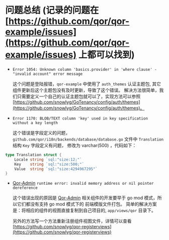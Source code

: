 # 问题总结 (记录的问题在 [https://github.com/qor/qor-example/issues](https://github.com/qor/qor-example/issues) 上都可以找到)

- `Error 1054: Unknown column 'basics.provider' in 'where clause' - "invalid account" error message`
    
    这个问题是登陆报错，`qor-example` 中使用了 `auth_themes` 认证主题包, 其它组件更新后这个主题包没有及时更新，导致了这个错误。
    解决方法很简单，我们只需要定义一个自己的认证主题包就可以了，实现方法可以参照 [https://github.com/snowlyg/GoTenancy/config/auth/themes](https://github.com/snowlyg/GoTenancy/config/auth/themes)。


- `Error 1170: BLOB/TEXT column 'key' used in key specification without a key length`
    
    这个错误是字段定义的问题，`github.com/qor/i18n/backends/database/database.go` 文件中 `Translation` 结构 `Key` 字段定义有问题，
    修改为 varchar(500) ，代码如下：
    
    
```go
type Translation struct {
    Locale string `sql:"size:12;"`
    Key    string `sql:"size:500;"`
    Value  string `sql:"size:4294967295"`
}
```

- [Qor-Admin](https://github.com/qor/admin)  `runtime error: invalid memory address or nil pointer dereference` 
    
    这个错误出现的原因是 [Qor-Admin](https://github.com/qor/admin) 相关组件的开发要早于 go mod 模式，所以它们都没有支持 go mod 模式下的
    前端模版文件打包。
    简单的解决方案是：将相应的组件的视图直接复制到自己项目的, `app/views/qor` 目录下。
    
    另外的方法写一个方法重新注册组件视图文件，详情可以查看 [https://github.com/snowlyg/qor-registerviews](https://github.com/snowlyg/qor-registerviews)

    
    
    
  